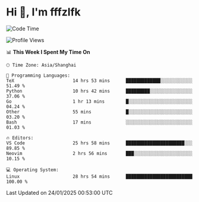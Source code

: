 # Hi 👋, I'm fffzlfk

<!--START_SECTION:waka-->
![Code Time](http://img.shields.io/badge/Code%20Time-1%2C189%20hrs%2045%20mins-blue)

![Profile Views](http://img.shields.io/badge/Profile%20Views-0-blue)

📊 **This Week I Spent My Time On** 

```text
🕑︎ Time Zone: Asia/Shanghai

💬 Programming Languages: 
TeX                      14 hrs 53 mins      █████████████░░░░░░░░░░░░   51.49 % 
Python                   10 hrs 42 mins      █████████░░░░░░░░░░░░░░░░   37.06 % 
Go                       1 hr 13 mins        █░░░░░░░░░░░░░░░░░░░░░░░░   04.24 % 
Other                    55 mins             █░░░░░░░░░░░░░░░░░░░░░░░░   03.20 % 
Bash                     17 mins             ░░░░░░░░░░░░░░░░░░░░░░░░░   01.03 % 

🔥 Editors: 
VS Code                  25 hrs 58 mins      ██████████████████████░░░   89.85 % 
Neovim                   2 hrs 56 mins       ███░░░░░░░░░░░░░░░░░░░░░░   10.15 % 

💻 Operating System: 
Linux                    28 hrs 54 mins      █████████████████████████   100.00 % 
```


 Last Updated on 24/01/2025 00:53:00 UTC
<!--END_SECTION:waka-->
